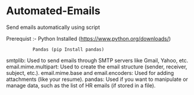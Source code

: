 # Automated-Emails
Send emails automatically using script

Prerequist :- Python Installed (https://www.python.org/downloads/)

              Pandas (pip Install pandas)
              

smtplib: Used to send emails through SMTP servers like Gmail, Yahoo, etc.
email.mime.multipart: Used to create the email structure (sender, receiver, subject, etc.).
email.mime.base and email.encoders: Used for adding attachments (like your resume).
pandas: Used if you want to manipulate or manage data, such as the list of HR emails (if stored in a file).